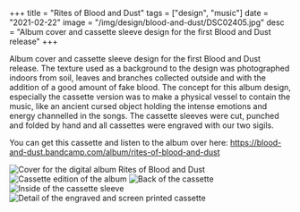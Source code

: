 +++
title = "Rites of Blood and Dust"
tags = ["design", "music"]
date = "2021-02-22"
image = "/img/design/blood-and-dust/DSC02405.jpg"
desc = "Album cover and cassette sleeve design for the first Blood and Dust release"
+++

Album cover and cassette sleeve design for the first Blood and Dust release.
The texture used as a background to the design was photographed indoors from soil, leaves and branches collected outside and with the addition of a good amount of fake blood. The concept for this album design, especially the cassette version was to make a physical vessel to contain the music, like an ancient cursed object holding the intense emotions and energy channelled in the songs. The cassette sleeves were cut, punched and folded by hand and all cassettes were engraved with our two sigils.

You can get this cassette and listen to the album over here: https://blood-and-dust.bandcamp.com/album/rites-of-blood-and-dust

![Cover for the digital album Rites of Blood and Dust](/img/design/blood-and-dust/rites-blood-dust.png "Cover for the digital album Rites of Blood and Dust")
![Cassette edition of the album](/img/design/blood-and-dust/DSC02405.jpg "Cassette edition of the album")
![Back of the cassette](/img/design/blood-and-dust/DSC02408.jpg "Back of the cassette")
![Inside of the cassette sleeve](/img/design/blood-and-dust/DSC02409.jpg "Inside of the cassette sleeve")
![Detail of the engraved and screen printed cassette](/img/design/blood-and-dust/DSC02412.jpg "Detail of the engraved and screen printed cassette")
